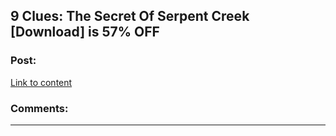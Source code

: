 ## 9 Clues: The Secret Of Serpent Creek [Download] is 57% OFF

### Post:

[Link to content](https://twitter.com/ktq4btwx/status/1080164410256252928)

### Comments:

---

